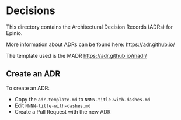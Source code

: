 # Decisions

This directory contains the Architectural Decision Records (ADRs) for Epinio.

More information about ADRs can be found here: https://adr.github.io/  

The template used is the MADR https://adr.github.io/madr/  

## Create an ADR

To create an ADR:

- Copy the `adr-template.md` to `NNNN-title-with-dashes.md`
- Edit `NNNN-title-with-dashes.md`
- Create a Pull Request with the new ADR
